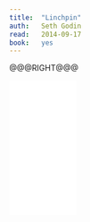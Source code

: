 ```yaml
---
title:	"Linchpin"
auth:	Seth Godin
read:	2014-09-17
book:	yes
---
```







@@@RIGHT@@@
<iframe style="width:120px;height:240px;" marginwidth="0" marginheight="0"
scrolling="no" frameborder="0"
src="//ws-na.amazon-adsystem.com/widgets/q?ServiceVersion=20070822&OneJS=1&Operation=GetAdHtml&MarketPlace=US&source=ss&ref=ss_til&ad_type=product_link&tracking_id=wojcadamkoszh-20&marketplace=amazon&region=US&placement=B00354Y9ZU&asins=B00354Y9ZU&linkId=KBQFRH2FMPFGBVKD&show_border=false&link_opens_in_new_window=true&price_color=333333&title_color=C00000&bg_color=FFFFFF">
</iframe>
